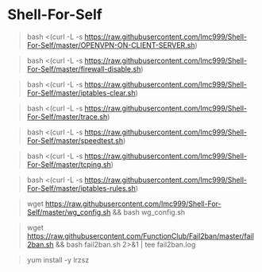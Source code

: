 # Shell-For-Self

> bash <(curl -L -s https://raw.githubusercontent.com/lmc999/Shell-For-Self/master/OPENVPN-ON-CLIENT-SERVER.sh)


> bash <(curl -L -s https://raw.githubusercontent.com/lmc999/Shell-For-Self/master/firewall-disable.sh)

> bash <(curl -L -s https://raw.githubusercontent.com/lmc999/Shell-For-Self/master/iptables-clear.sh)

> bash <(curl -L -s https://raw.githubusercontent.com/lmc999/Shell-For-Self/master/trace.sh)

> bash <(curl -L -s https://raw.githubusercontent.com/lmc999/Shell-For-Self/master/speedtest.sh)

> bash <(curl -L -s https://raw.githubusercontent.com/lmc999/Shell-For-Self/master/tcping.sh)

> bash <(curl -L -s https://raw.githubusercontent.com/lmc999/Shell-For-Self/master/iptables-rules.sh)

> wget https://raw.githubusercontent.com/lmc999/Shell-For-Self/master/wg_config.sh && bash wg_config.sh

> wget https://raw.githubusercontent.com/FunctionClub/Fail2ban/master/fail2ban.sh && bash fail2ban.sh 2>&1 | tee fail2ban.log

> yum install -y lrzsz
